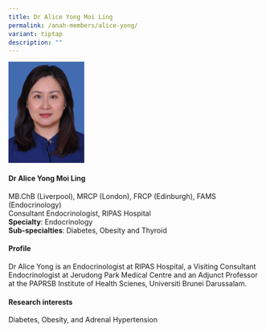 ```yaml
---
title: Dr Alice Yong Moi Ling
permalink: /anah-members/alice-yong/
variant: tiptap
description: ""
---
```

<p></p><p></p><div class="isomer-image-wrapper"><img style="width: 30%;" height="auto" width="100%" alt="" src="/images/ANAH ASEAN Network of Adrenal/Members/CRN__ANAH___Dr_Alice_Yong.png"></div><h4><strong>Dr Alice Yong Moi Ling</strong></h4><p>MB.ChB (Liverpool), MRCP (London), FRCP (Edinburgh), FAMS (Endocrinology)<br>Consultant Endocrinologist, RIPAS Hospital<br><strong>Specialty</strong>: Endocrinology<br><strong>Sub-specialties</strong>: Diabetes, Obesity and Thyroid&nbsp;</p><h4><strong>Profile</strong></h4><p>Dr Alice Yong is an Endocrinologist at RIPAS Hospital, a Visiting Consultant Endocrinologist at Jerudong Park Medical&nbsp;Centre and an Adjunct Professor at the PAPRSB Institute of Health Scienes, Universiti Brunei Darussalam.</p><h4><strong>Research interests</strong></h4><p>Diabetes, Obesity, and Adrenal Hypertension</p>